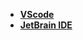 * [**VScode**](/System%20Release/full%20platform%20tools/代码编辑器/VScode/_navbar)  
* [**JetBrain IDE**](/System%20Release/full%20platform%20tools/代码编辑器/JetBrain%20IDE/_navbar)  
